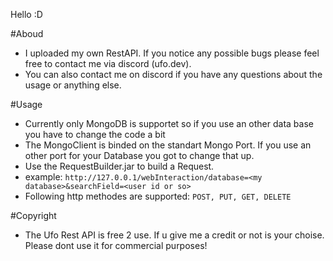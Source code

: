
Hello :D 

#Aboud
 - I uploaded my own RestAPI. If you notice any possible bugs please feel free to contact me via discord (ufo.dev).
 - You can also contact me on discord if you have any questions about the usage or anything else.

#Usage

 - Currently only MongoDB is supportet so if you use an other data base you have to change the code a bit
 - The MongoClient is binded on the standart Mongo Port. If you use an other port for your Database you got to change that up.
 - Use the RequestBuilder.jar to build a Request.
 - example: `http://127.0.0.1/webInteraction/database=<my database>&searchField=<user id or so>`
 - Following http methodes are supported: `POST, PUT, GET, DELETE`

#Copyright
 - The Ufo Rest API is free 2 use. If u give me a credit or not is your choise. Please dont use it for commercial purposes! 
